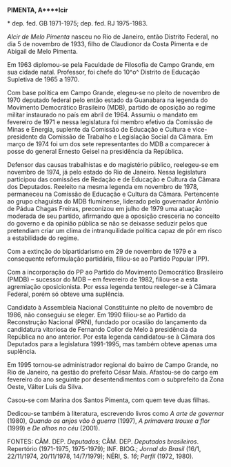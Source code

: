 **PIMENTA, A****lcir**

\* dep. fed. GB 1971-1975; dep. fed. RJ 1975-1983.

*Alcir de Melo* *Pimenta* nasceu no Rio de Janeiro, então Distrito
Federal, no dia 5 de novembro de 1933, filho de Claudionor da Costa
Pimenta e de Abigail de Melo Pimenta.

Em 1963 diplomou-se pela Faculdade de Filosofia de Campo Grande, em sua
cidade natal. Professor, foi chefe do 10^o^ Distrito de Educação
Supletiva de 1965 a 1970.

Com base política em Campo Grande, elegeu-se no pleito de novembro de
1970 deputado federal pelo então estado da Guanabara na legenda do
Movimento Democrático Brasileiro (MDB), partido de oposição ao regime
militar instaurado no país em abril de 1964. Assumiu o mandato em
fevereiro de 1971 e nessa legislatura foi membro efetivo da Comissão de
Minas e Energia, suplente da Comissão de Educação e Cultura e
vice-presidente da Comissão de Trabalho e Legislação Social da Câmara.
Em março de 1974 foi um dos sete representantes do MDB a comparecer à
posse do general Ernesto Geisel na presidência da República.

Defensor das causas trabalhistas e do magistério público, reelegeu-se em
novembro de 1974, já pelo estado do Rio de Janeiro. Nessa legislatura
participou das comissões de Redação e de Educação e Cultura da Câmara
dos Deputados. Reeleito na mesma legenda em novembro de 1978, permaneceu
na Comissão de Educação e Cultura da Câmara. Pertencente ao grupo
chaguista do MDB fluminense, liderado pelo governador Antônio de Pádua
Chagas Freiras, preconizou em julho de 1979 uma atuação moderada de seu
partido, afirmando que a oposição cresceria no conceito do governo e da
opinião pública se não se deixasse seduzir pelos que pretendiam criar um
clima de intranquilidade política capaz de pôr em risco a estabilidade
do regime.

Com a extinção do bipartidarismo em 29 de novembro de 1979 e a
consequente reformulação partidária, filiou-se ao Partido Popular (PP).

Com a incorporação do PP ao Partido do Movimento Democrático Brasileiro
(PMDB) – sucessor do MDB – em fevereiro de 1982, filiou-se a esta
agremiação oposicionista. Por essa legenda tentou reeleger-se à Câmara
Federal, porém só obteve uma suplência.

Candidato à Assembleia Nacional Constituinte no pleito de novembro de
1986, não conseguiu se eleger. Em 1990 filiou-se ao Partido da
Reconstrução Nacional (PRN), fundado por ocasião do lançamento da
candidatura vitoriosa de Fernando Collor de Melo à presidência da
República no ano anterior. Por esta legenda candidatou-se à Câmara dos
Deputados para a legislatura 1991-1995, mas também obteve apenas uma
suplência.

Em 1995 tornou-se administrador regional do bairro de Campo Grande, no
Rio de Janeiro, na gestão do prefeito César Maia. Afastou-se do cargo em
fevereiro do ano seguinte por desentendimentos com o subprefeito da Zona
Oeste, Válter Luís da Silva.

Casou-se com Marina dos Santos Pimenta, com quem teve duas filhas.

Dedicou-se também à literatura, escrevendo livros como *A arte de
governar* (1980), *Quando os* *anjos vão à guerra* (1997), *A*
*primavera trouxe a flor* (1999) e *De* *olhos* *no céu* (2001).

FONTES: CÂM. DEP. *Deputados*; CÂM. DEP. *Deputados brasileiros*.
Repertório (1971-1975, 1975-1979); INF. BIOG.; *Jornal do Brasil* (16/1,
22/11/1974, 20/11/1978, 14/7/1979); NÉRI, S. *16*; *Perfil* (1972,
1980).
